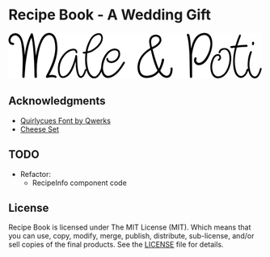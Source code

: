 # Recipe Book - A Wedding Gift

![logo](resources/title.png)

## Acknowledgments

- [Quirlycues Font by Qwerks]( http://www.1001fonts.com/quirlycues-font.html)
- [Cheese Set](https://taylorcraftsengraved.com/cheese-sets/square-cheese-set-with-utensils)

## TODO

- Refactor:
  - RecipeInfo component code

## License

Recipe Book is licensed under The MIT License (MIT).
Which means that you can use, copy, modify, merge, publish, distribute,
sub-license, and/or sell copies of the final products.
See the [LICENSE](LICENSE/) file for details.
